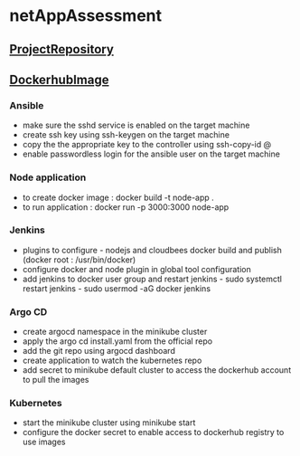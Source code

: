 # netAppAssessment

## [ProjectRepository](https://github.com/ankit-cn-47/netAppAssessment.git)
## [DockerhubImage](https://hub.docker.com/repository/docker/ankitchandra47/netapp-assessment)

### Ansible
* make sure the sshd service is enabled on the target machine
* create ssh key using ssh-keygen on the target machine
* copy the the appropriate key to the controller using ssh-copy-id <user>@<ip of controller machine>
* enable passwordless login for the ansible user on the target machine

### Node application
* to create docker image : docker build -t node-app .
* to run application : docker run -p 3000:3000 node-app

### Jenkins
* plugins to configure - nodejs and cloudbees docker build and publish (docker root : /usr/bin/docker)
* configure docker and node plugin in global tool configuration
* add jenkins to docker user group and restart jenkins - sudo systemctl restart jenkins - sudo usermod -aG docker jenkins

### Argo CD
* create argocd namespace in the minikube cluster
* apply the argo cd install.yaml from the official repo
* add the git repo using argocd dashboard
* create application to watch the kubernetes repo
* add secret to minikube default cluster to access the dockerhub account to pull the images

### Kubernetes
* start the minikube cluster using minikube start
* configure the docker secret to enable access to dockerhub registry to use images



